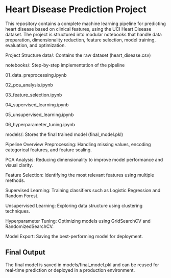 #  Heart Disease Prediction Project
This repository contains a complete machine learning pipeline for predicting heart disease based on clinical features, using the UCI Heart Disease dataset. The project is structured into modular notebooks that handle data preparation, dimensionality reduction, feature selection, model training, evaluation, and optimization.

Project Structure
data/: Contains the raw dataset (heart_disease.csv)

notebooks/: Step-by-step implementation of the pipeline

01_data_preprocessing.ipynb

02_pca_analysis.ipynb

03_feature_selection.ipynb

04_supervised_learning.ipynb

05_unsupervised_learning.ipynb

06_hyperparameter_tuning.ipynb

models/: Stores the final trained model (final_model.pkl)

Pipeline Overview
Preprocessing: Handling missing values, encoding categorical features, and feature scaling.

PCA Analysis: Reducing dimensionality to improve model performance and visual clarity.

Feature Selection: Identifying the most relevant features using multiple methods.

Supervised Learning: Training classifiers such as Logistic Regression and Random Forest.

Unsupervised Learning: Exploring data structure using clustering techniques.

Hyperparameter Tuning: Optimizing models using GridSearchCV and RandomizedSearchCV.

Model Export: Saving the best-performing model for deployment.

## Final Output
The final model is saved in models/final_model.pkl and can be reused for real-time prediction or deployed in a production environment.

